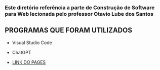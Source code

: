 
### Este diretório referência a parte de Construção de Software para Web lecionada pelo professor Otavio Lube dos Santos

## PROGRAMAS QUE FORAM UTILIZADOS
- Visual Studio Code
- ChatGPT



- [LINK DO PAGES](https://rafaelwernesbach.github.io/pages-projeto-integrado/)

